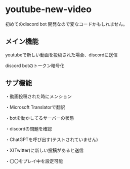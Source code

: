 # youtube-new-video

初めてのdiscord bot 開発なので変なコードかもしれません。

## メイン機能

youtubeで新しい動画を投稿された場合、discordに送信

discord botのトークン暗号化

## サブ機能

・動画投稿された時にメンション

・Microsoft Translatorで翻訳

・botを動かしてるサーバーの状態

・discordの問題を確認

・ChatGPTを呼び出す(テストされていません)

・X(Twitter)に新しい投稿があると送信

・〇〇をプレイ中を設定可能
